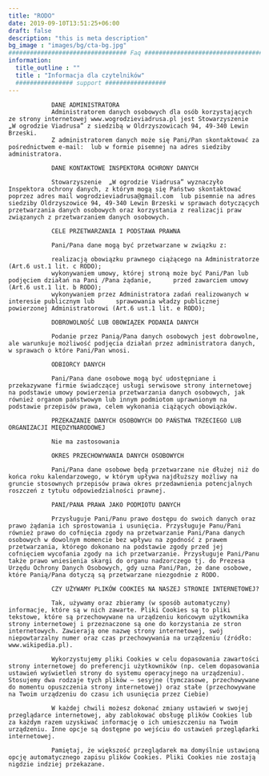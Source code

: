 ```yaml
---
title: "RODO"
date: 2019-09-10T13:51:25+06:00
draft: false
description: "this is meta description"
bg_image : "images/bg/cta-bg.jpg"
################################# Faq ####################################
information:
  title_outline : ""
  title : "Informacja dla czytelników"
  ################ support #################
---
```

				DANE ADMINISTRATORA
				Administratorem danych osobowych dla osób korzystających ze strony internetowej www.wogrodzieviadrusa.pl jest Stowarzyszenie  „W ogrodzie Viadrusa” z siedzibą w Oldrzyszowicach 94, 49-340 Lewin Brzeski.
				Z administratorem danych może się Pani/Pan skontaktować za pośrednictwem e-mail:  lub w formie pisemnej na adres siedziby administratora.
				
				DANE KONTAKTOWE INSPEKTORA OCHRONY DANYCH
							
				Stowarzyszenie  „W ogrodzie Viadrusa” wyznaczyło Inspektora ochrony danych, z którym mogą się Państwo skontaktować poprzez adres mail wogrodzieviadrusa@gmail.com  lub pisemnie na adres siedziby Oldrzyszowice 94, 49-340 Lewin Brzeski w sprawach dotyczących przetwarzania danych osobowych oraz korzystania z realizacji praw związanych z przetwarzaniem danych osobowych.
							
				CELE PRZETWARZANIA I PODSTAWA PRAWNA

				Pani/Pana dane mogą być przetwarzane w związku z: 
							
				realizacją obowiązku prawnego ciążącego na Administratorze (Art.6 ust.1 lit. c RODO); 
				wykonywaniem umowy, której stroną może być Pani/Pan lub podjęciem działań na Pani /Pana żądanie,      przed zawarciem umowy (Art.6 ust.1 lit. b RODO); 
				wykonywaniem przez Administratora zadań realizowanych w interesie publicznym lub      sprawowania władzy publicznej powierzonej Administratorowi (Art.6 ust.1 lit. e RODO);

				DOBROWOLNOŚĆ LUB OBOWIĄZEK PODANIA DANYCH
				
				Podanie przez Panią/Pana danych osobowych jest dobrowolne, ale warunkuje możliwość podjęcia działań przez administratora danych, w sprawach o które Pani/Pan wnosi.
				
				ODBIORCY DANYCH
				
				Pani/Pana dane osobowe mogą być udostępniane i przekazywane firmie świadczącej usługi serwisowe strony internetowej na podstawie umowy powierzenia przetwarzania danych osobowych, jak również organom państwowym lub innym podmiotom uprawnionym na podstawie przepisów prawa, celem wykonania ciążących obowiązków.
				
				PRZEKAZANIE DANYCH OSOBOWYCH DO PAŃSTWA TRZECIEGO LUB ORGANIZACJI MIĘDZYNARODOWEJ
				
				Nie ma zastosowania
				
				OKRES PRZECHOWYWANIA DANYCH OSOBOWYCH
				
				Pani/Pana dane osobowe będą przetwarzane nie dłużej niż do końca roku kalendarzowego, w którym upływa najdłuższy możliwy na gruncie stosownych przepisów prawa okres przedawnienia potencjalnych roszczeń z tytułu odpowiedzialności prawnej.
				
				PANI/PANA PRAWA JAKO PODMIOTU DANYCH
				
				Przysługuje Pani/Panu prawo dostępu do swoich danych oraz prawo żądania ich sprostowania i usunięcia. Przysługuje Panu/Pani również prawo do cofnięcia zgody na przetwarzanie Pani/Pana danych osobowych w dowolnym momencie bez wpływu na zgodność z prawem przetwarzania, którego dokonano na podstawie zgody przed jej cofnięciem wycofania zgody na ich przetwarzanie. Przysługuje Pani/Panu także prawo wniesienia skargi do organu nadzorczego tj. do Prezesa Urzędu Ochrony Danych Osobowych, gdy uzna Pani/Pan, że dane osobowe, które Panią/Pana dotyczą są przetwarzane niezgodnie z RODO.				
				
				CZY UŻYWAMY PLIKÓW COOKIES NA NASZEJ STRONIE INTERNETOWEJ?
				
				Tak, używamy oraz zbieramy (w sposób automatyczny) informacje, które są w nich zawarte. Pliki Cookies są to pliki tekstowe, które są przechowywane na urządzeniu końcowym użytkownika strony internetowej i przeznaczone są one do korzystania ze stron internetowych. Zawierają one nazwę strony internetowej, swój niepowtarzalny numer oraz czas przechowywania na urządzeniu (źródło: www.wikipedia.pl).
				
				Wykorzystujemy pliki Cookies w celu dopasowania zawartości strony internetowej do preferencji użytkowników (np. celem dopasowania ustawień wyświetleń strony do systemu operacyjnego na urządzeniu). Stosujemy dwa rodzaje tych plików – sesyjne (tymczasowe, przechowywane do momentu opuszczenia strony internetowej) oraz stałe (przechowywane na Twoim urządzeniu do czasu ich usunięcia przez Ciebie)
				
				W każdej chwili możesz dokonać zmiany ustawień w swojej przeglądarce internetowej, aby zablokować obsługę plików Cookies lub za każdym razem uzyskiwać informację o ich umieszczeniu na Twoim urządzeniu. Inne opcje są dostępne po wejściu do ustawień przeglądarki internetowej.
				
				Pamiętaj, że większość przeglądarek ma domyślnie ustawioną opcję automatycznego zapisu plików Cookies. Pliki Cookies nie zostają nigdzie indziej przekazane.

